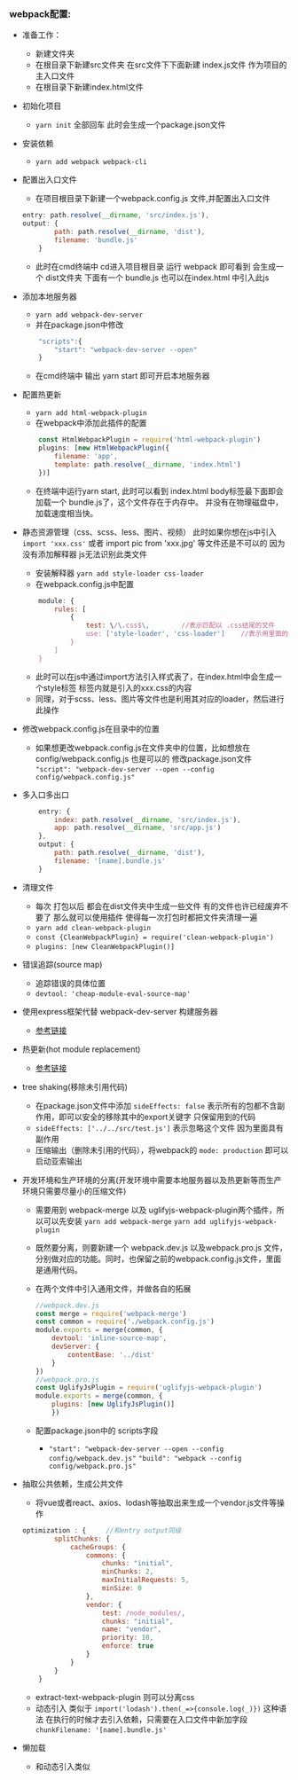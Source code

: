 ### webpack配置:
- 准备工作：
	- 新建文件夹
	- 在根目录下新建src文件夹 在src文件下下面新建 index.js文件  作为项目的主入口文件
	- 在根目录下新建index.html文件

- 初始化项目
	- `yarn init`
	全部回车 此时会生成一个package.json文件

- 安装依赖
	- `yarn add webpack webpack-cli`  

- 配置出入口文件
	- 在项目根目录下新建一个webpack.config.js 文件,并配置出入口文件
	```javascript
	entry: path.resolve(__dirname, 'src/index.js'),
	output: {
			path: path.resolve(__dirname, 'dist'),
			filename: 'bundle.js'
		}
	```
	- 此时在cmd终端中 cd进入项目根目录 运行 webpack 即可看到 会生成一个 dist文件夹 下面有一个 bundle.js 也可以在index.html
	中引入此js


- 添加本地服务器
	- `yarn add webpack-dev-server`
	- 并在package.json中修改
	```javascript
		"scripts":{
			"start": "webpack-dev-server --open"
		}
	```
	- 在cmd终端中  输出 yarn start  即可开启本地服务器


- 配置热更新
	- `yarn add html-webpack-plugin`
	- 在webpack中添加此插件的配置
	```javascript
		const HtmlWebpackPlugin = require('html-webpack-plugin')
		plugins: [new HtmlWebpackPlugin({
			filename: 'app',
			template: path.resolve(__dirname, 'index.html')
		})]
	```
	- 在终端中运行yarn start, 此时可以看到 index.html body标签最下面即会加载一个 bundle.js了，这个文件存在于内存中。
	并没有在物理磁盘中，加载速度相当快。


- 静态资源管理（css、scss、less、图片、视频） 此时如果你想在js中引入 `import 'xxx.css'` 或者 import pic from 'xxx.jpg' 等文件还是不可以的 因为没有添加解释器 js无法识别此类文件
	- 安装解释器 `yarn add style-loader css-loader`
	- 在webpack.config.js中配置
	```javascript
		module: {
			rules: [
				{
					test: \/\.css$\,        //表示匹配以 .css结尾的文件
					use: ['style-loader', 'css-loader']    //表示用里面的解释器去解析此类文件
				}
			]
		}
	```
	- 此时可以在js中通过import方法引入样式表了，在index.html中会生成一个style标签 标签内就是引入的xxx.css的内容
	- 同理，对于scss、less、图片等文件也是利用其对应的loader，然后进行此操作

- 修改webpack.config.js在目录中的位置
	- 如果想更改webpack.config.js在文件夹中的位置，比如想放在 config/webpack.config.js 也是可以的
	修改package.json文件
	`"script": "webpack-dev-server --open --config config/webpack.config.js"` 

- 多入口多出口
	```javascript
		entry: {
			index: path.resolve(__dirname, 'src/index.js'),
			app: path.resolve(__dirname, 'src/app.js')
		},
		output: {
			path: path.resolve(__dirname, 'dist'),
			filename: '[name].bundle.js'
		}
	```

- 清理文件
	- 每次 打包以后 都会在dist文件夹中生成一些文件 有的文件也许已经废弃不要了 那么就可以使用插件 使得每一次打包时都把文件夹清理一遍
	- `yarn add clean-webpack-plugin`
	- `const {CleanWebpackPlugin} = require('clean-webpack-plugin')`
	- `plugins: [new CleanWebpackPlugin()]`

- 错误追踪(source map)
	- 追踪错误的具体位置
	- `devtool: 'cheap-module-eval-source-map'`

- 使用express框架代替 webpack-dev-server 构建服务器
	- [参考链接](https://www.webpackjs.com/guides/development/ "参考链接")

- 热更新(hot module replacement)
	- [参考链接](https://www.webpackjs.com/guides/hot-module-replacement/ "参考链接")

- tree shaking(移除未引用代码)
	- 在package.json文件中添加 `sideEffects: false` 表示所有的包都不含副作用，即可以安全的移除其中的export关键字
	只保留用到的代码
	- `sideEffects: ['../../src/test.js']` 表示忽略这个文件 因为里面具有副作用
	- 压缩输出（删除未引用的代码），将webpack的 `mode: production` 即可以启动亚索输出

- 开发环境和生产环境的分离(开发环境中需要本地服务器以及热更新等而生产环境只需要尽量小的压缩文件)
	- 需要用到 webpack-merge 以及 uglifyjs-webpack-plugin两个插件，所以可以先安装 `yarn add webpack-merge` `yarn add uglifyjs-webpack-plugin`

	- 既然要分离，则要新建一个 webpack.dev.js 以及webpack.pro.js 文件，分别做对应的功能。同时，也保留之前的webpack.config.js文件，里面是通用代码。

	- 在两个文件中引入通用文件，并做各自的拓展
		```javascript
		//webpack.dev.js
		const merge = require('webpack-merge')
		const common = require('./webpack.config.js')
		module.exports = merge(common, {
			devtool: 'inline-source-map',
			devServer: {
				contentBase: '../dist'
			}
		})
		//webpack.pro.js
		const UglifyJsPlugin = require('uglifyjs-webpack-plugin')
		module.exports = merge(common, {
			plugins: [new UglifyJsPlugin()]
			})
		```
	- 配置package.json中的 scripts字段
		- `"start": "webpack-dev-server --open --config config/webpack.dev.js"`   `"build": "webpack --config config/webpack.pro.js"`

- 抽取公共依赖，生成公共文件
	- 将vue或者react、axios、lodash等抽取出来生成一个vendor.js文件等操作
	
	```javascript
    optimization : {     //和entry output同级
    		splitChunks: {
    			cacheGroups: {
    				commons: {
    					chunks: "initial",
    					minChunks: 2,
    					maxInitialRequests: 5,
    					minSize: 0
    				},
    				vendor: {
    					test: /node_modules/,
    					chunks: "initial",
    					name: "vendor",
    					priority: 10,
    					enforce: true
    				}
    			}
    		}
    	}
    ```
    - extract-text-webpack-plugin 则可以分离css
    - 动态引入 类似于 `import('lodash').then(_=>{console.log(_)})` 这种语法 在执行的时候才去引入依赖，只需要在入口文件中新加字段 `chunkFilename: '[name].bundle.js'`

- 懒加载
	- 和动态引入类似